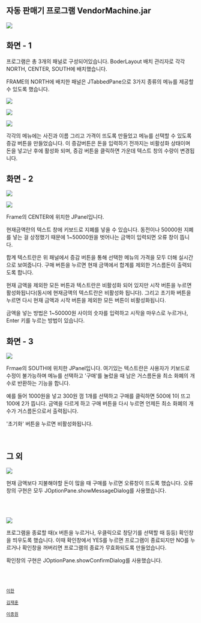 ## 자동 판매기 프로그램 VendorMachine.jar

![](https://ifh.cc/g/a834qz.png)

## 화면 - 1

프로그램은 총 3개의 패널로 구성되어있습니다. BoderLayout 배치 관리자로 각각 NORTH, CENTER, SOUTH에 배치했습니다.

FRAME의 NORTH에 배치한 패널은 JTabbedPane으로 3가지 종류의 메뉴를 제공할 수 있도록 했습니다.

![](https://ifh.cc/g/uEcE1d.png)

![](https://ifh.cc/g/2PuIha.png)

![](https://ifh.cc/g/Y2uRFS.png)

각각의 메뉴에는 사진과 이름 그리고 가격이 뜨도록 만들었고 메뉴를 선택할 수 있도록 증감 버튼을 만들었습니다. 이 증감버튼은 돈을 입력하기 전까지는 비활성화 상태이며 돈을 넣고난 후에 활성화 되며, 증감 버튼을 클릭하면 가운데 텍스트 창의 수량이 변경됩니다.

## 화면 -  2

![](https://ifh.cc/g/3oYxCY.png)

![](https://ifh.cc/g/pdAF37.png)

Frame의 CENTER에 위치한 JPanel입니다.

현재금액란의 텍스트 창에 키보드로 지폐를 넣을 수 있습니다. 동전이나 50000원 지폐를 넣는 걸 상정했기 때문에 1~50000원을 벗어나는 금액이 입력되면 오류 창이 뜹니다.

합계 텍스트란은 위 패널에서 증감 버튼을 통해 선택한 메뉴의 가격을 모두 더해 실시간으로 보여줍니다. 구매 버튼을 누르면 현재 금액에서 합계를 제외한 거스름돈이 출력되도록 합니다.

현재 금액을 제외한 모든 버튼과 텍스트란은 비활성화 되어 있지만 시작 버튼을 누르면 활성화됩니다(동시에 현재금액의 텍스트란은 비활성화 됩니다). 그리고 초기화 버튼을 누르면 다시 현재 금액과 시작 버튼을 제외한 모든 버튼이 비활성화됩니다.

금액을 넣는 방법은 1~50000원 사이의 숫자를 입력하고 시작을 마우스로 누르거나, Enter 키를 누르는 방법이 있습니다.

## 화면 - 3

![](https://ifh.cc/g/Ak5rXu.png)

Frmae의 SOUTH에 위치한 JPanel입니다. 여기있는 텍스트란은 사용자가 키보드로 수정이 불가능하며 메뉴를 선택하고 '구매'를 눌렀을 때 남은 거스름돈을 최소 화폐의 개수로 반환하는 기능을 합니다.

예를 들어 1000원을 넣고 300원  껌 1개를 선택하고 구매를 클릭하면 500에 1이 뜨고 100에 2가 뜹니다. 금액을 다르게 하고 구매 버튼을 다시 누르면 언제든 최소 화폐의 개수가 거스름돈으로서 출력됩니다.

'초기화' 버튼을 누르면 비활성화됩니다.

<br/>

##  그 외

![](https://ifh.cc/g/iZGp7i.png)

현재 금액보다 지불해야할 돈이 많을 때 구매를 누르면 오류창이 뜨도록 했습니다. 오류창의 구현은 모두 JOptionPane.showMessageDialog를 사용했습니다.

<br/>

<br/>

![](https://ifh.cc/g/UBcpda.png)

프로그램을 종료할 때(x 버튼을 누르거나, 우클릭으로 창닫기를 선택할 때 등등) 확인창을 띄우도록 했습니다. 이때 확인창에서 YES를 누르면 프로그램이 종료되지만 NO를 누르거나 확인창을 꺼버리면 프로그램의 종료가 무효화되도록 만들었습니다.

확인창의 구현은 JOptionPane.showConfirmDialog를 사용했습니다.

<br/>

<br/>

<sub><ins>이한</ins></sub>

<sub><ins>김재훈</ins></sub>

<sub><ins>이종원</ins></sub>